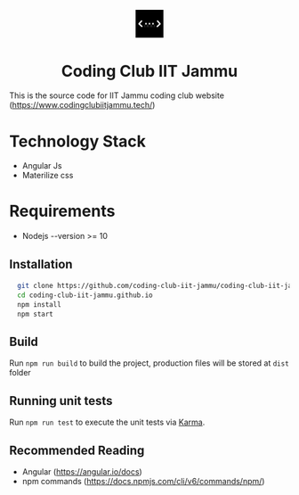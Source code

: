 <p align="center">
  <img src="https://github.com/coding-club-iit-jammu/coding-club-iit-jammu.github.io/blob/master/src/assets/cc.png" alt="logo" width="10%" />
</p>
<h1 align="center">Coding Club IIT Jammu</h1>

This is the source code for IIT Jammu coding club website (https://www.codingclubiitjammu.tech/)

# Technology Stack
* Angular Js
* Materilize css

# Requirements
* Nodejs --version >= 10

## Installation 
``` sh
  git clone https://github.com/coding-club-iit-jammu/coding-club-iit-jammu.github.io.git
  cd coding-club-iit-jammu.github.io
  npm install
  npm start

```

## Build

Run `npm run build` to build the project, production files will be stored at `dist` folder

## Running unit tests

Run `npm run test` to execute the unit tests via [Karma](https://karma-runner.github.io).

## Recommended Reading
* Angular (https://angular.io/docs)
* npm commands (https://docs.npmjs.com/cli/v6/commands/npm/)
